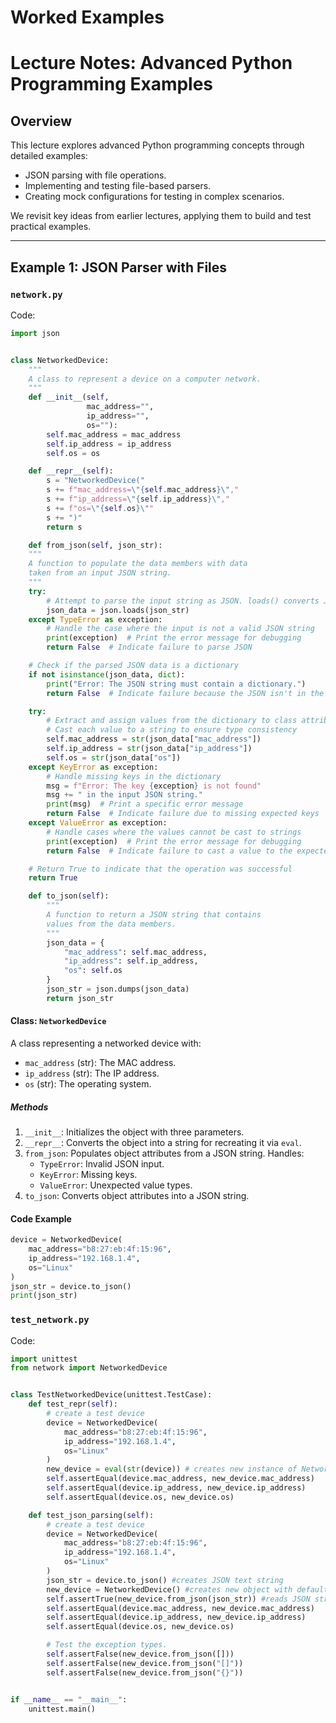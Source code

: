 # Worked Examples

# Lecture Notes: Advanced Python Programming Examples

## Overview

This lecture explores advanced Python programming concepts through detailed examples:
- JSON parsing with file operations.
- Implementing and testing file-based parsers.
- Creating mock configurations for testing in complex scenarios.

We revisit key ideas from earlier lectures, applying them to build and test practical examples.

---

## Example 1: JSON Parser with Files

### `network.py`

Code:

```python
import json


class NetworkedDevice:
    """
    A class to represent a device on a computer network.
    """
    def __init__(self,
                 mac_address="",
                 ip_address="",
                 os=""):
        self.mac_address = mac_address
        self.ip_address = ip_address
        self.os = os

    def __repr__(self):
        s = "NetworkedDevice("
        s += f"mac_address=\"{self.mac_address}\","
        s += f"ip_address=\"{self.ip_address}\","
        s += f"os=\"{self.os}\""
        s += ")"
        return s

    def from_json(self, json_str):
    """
    A function to populate the data members with data
    taken from an input JSON string.
    """
    try:
        # Attempt to parse the input string as JSON. loads() converts JSON to a dictionary
        json_data = json.loads(json_str)
    except TypeError as exception:
        # Handle the case where the input is not a valid JSON string
        print(exception)  # Print the error message for debugging
        return False  # Indicate failure to parse JSON

    # Check if the parsed JSON data is a dictionary
    if not isinstance(json_data, dict):
        print("Error: The JSON string must contain a dictionary.")
        return False  # Indicate failure because the JSON isn't in the expected format

    try:
        # Extract and assign values from the dictionary to class attributes
        # Cast each value to a string to ensure type consistency
        self.mac_address = str(json_data["mac_address"])
        self.ip_address = str(json_data["ip_address"])
        self.os = str(json_data["os"])
    except KeyError as exception:
        # Handle missing keys in the dictionary
        msg = f"Error: The key {exception} is not found"
        msg += " in the input JSON string."
        print(msg)  # Print a specific error message
        return False  # Indicate failure due to missing expected keys
    except ValueError as exception:
        # Handle cases where the values cannot be cast to strings
        print(exception)  # Print the error message for debugging
        return False  # Indicate failure to cast a value to the expected type

    # Return True to indicate that the operation was successful
    return True

    def to_json(self):
        """
        A function to return a JSON string that contains
        values from the data members.
        """
        json_data = {
            "mac_address": self.mac_address,
            "ip_address": self.ip_address,
            "os": self.os
        }
        json_str = json.dumps(json_data)
        return json_str
```

#### **Class: `NetworkedDevice`**
A class representing a networked device with:
- `mac_address` (str): The MAC address.
- `ip_address` (str): The IP address.
- `os` (str): The operating system.

##### **Methods**
1. `__init__`: Initializes the object with three parameters.
2. `__repr__`: Converts the object into a string for recreating it via `eval`.
3. `from_json`: Populates object attributes from a JSON string. Handles:
   - `TypeError`: Invalid JSON input.
   - `KeyError`: Missing keys.
   - `ValueError`: Unexpected value types.
4. `to_json`: Converts object attributes into a JSON string.

#### **Code Example**
```python
device = NetworkedDevice(
    mac_address="b8:27:eb:4f:15:96",
    ip_address="192.168.1.4",
    os="Linux"
)
json_str = device.to_json()
print(json_str)
```

### `test_network.py`

Code:

```python
import unittest
from network import NetworkedDevice


class TestNetworkedDevice(unittest.TestCase):
    def test_repr(self):
        # create a test device
        device = NetworkedDevice(
            mac_address="b8:27:eb:4f:15:96",
            ip_address="192.168.1.4",
            os="Linux"
        )
        new_device = eval(str(device)) # creates new instance of NetworkedDevice using eval
        self.assertEqual(device.mac_address, new_device.mac_address) 
        self.assertEqual(device.ip_address, new_device.ip_address)
        self.assertEqual(device.os, new_device.os)

    def test_json_parsing(self):
        # create a test device
        device = NetworkedDevice(
            mac_address="b8:27:eb:4f:15:96",
            ip_address="192.168.1.4",
            os="Linux"
        )
        json_str = device.to_json() #creates JSON text string
        new_device = NetworkedDevice() #creates new object with default values
        self.assertTrue(new_device.from_json(json_str)) #reads JSON string to new_device
        self.assertEqual(device.mac_address, new_device.mac_address)
        self.assertEqual(device.ip_address, new_device.ip_address)
        self.assertEqual(device.os, new_device.os)

        # Test the exception types.
        self.assertFalse(new_device.from_json([]))
        self.assertFalse(new_device.from_json("[]"))
        self.assertFalse(new_device.from_json("{}"))


if __name__ == "__main__":
    unittest.main()
```

